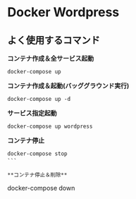 # Docker Wordpress

## よく使用するコマンド

**コンテナ作成＆全サービス起動**

```
docker-compose up
```

**コンテナ作成＆起動(バッググラウンド実行)**

```
docker-compose up -d
```

**サービス指定起動**

```
docker-compose up wordpress
```

**コンテナ停止**

````
docker-compose stop
```　　　　　　　　　　　

**コンテナ停止＆削除**

````

docker-compose down

```

```
